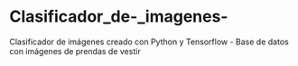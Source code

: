 # Clasificador_de-_imagenes-
Clasificador de imágenes creado con Python y Tensorflow - Base de datos con imágenes de prendas de vestir 
